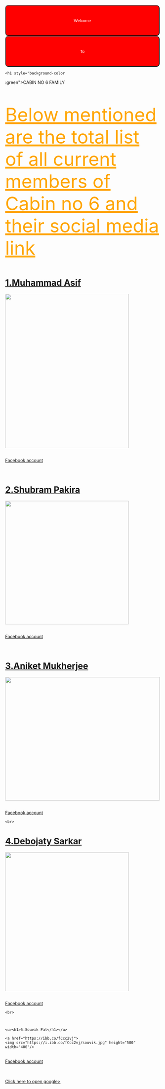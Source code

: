 

<html> 
<head><title>Cabin no 6</title></head>
<style> button
{ background-color : red ;
color:white;
height : 100px;
width: 500px ;
border-radius: 10px ;
cursor : pointer ;

} </style>
<button> Welcome </button>
<button> To</button>

<body style ="background:url(https://ibb.co/k9YDdH3) " ></body>

<body>
<body style="background-color:red;">

    

    <h1 style="background-color

:green">CABIN NO 6 FAMILY</h1>

<p style="font-size:60px;color:orange;"><u>Below mentioned are the total list of all current members of Cabin no 6 and their social media link</u></p>

<u><h1>1.Muhammad Asif </h1></u>

<a href="https://ibb.co/bzFFnrh">
<img src="https://i.ibb.co/bzFFnrh/asif.jpg" height="500" width="400"/>




<br><a href="https://www.facebook.com/profile.php?id=100006655876341"/>Facebook account</a>

<br>

<u><h1>2.Shubram Pakira </h1></u>

<a href="https://ibb.co/VVsR1kr">
<img src="https://i.ibb.co/p2Sc7kG/shub.jpg" height="400" width="400"/>

 

<br><a href="https://www.facebook.com/shubram.pakira"/>Facebook account</a>

<br>

<u><h1>3.Aniket Mukherjee </h1></u>

<a href="https://ibb.co/b1xQjpk">
<img src="https://i.ibb.co/nrT6qhF/aniket.jpg" height="400" width="500"/>


<br><a href="https://www.facebook.com/aniket.mukherjee.16568"/>Facebook account</a>

    <br>

    

<u><h1>4.Debojaty Sarkar</h1></u> 

<a href="https://ibb.co/ZB3dMfW">
<img src="https://i.ibb.co/7nHv1S2/sarkar.jpg" height="450" width="400"/>

<br><a href="https://www.facebook.com/profile.php?id=100010153875188"/>Facebook account</a>

    <br>

    

    <u><h1>5.Souvik Pal</h1></u>

    <a href="https://ibb.co/fCcc2vj">
    <img src="https://i.ibb.co/fCcc2vj/souvik.jpg" height="500" width="400"/>


<br><a href="https://www.facebook.com/souvik.pal.16718979"/>Facebook account</a>

<br>
    <br><a href="https://www.google.com"/>Click here to open google>

</body>
</html>
